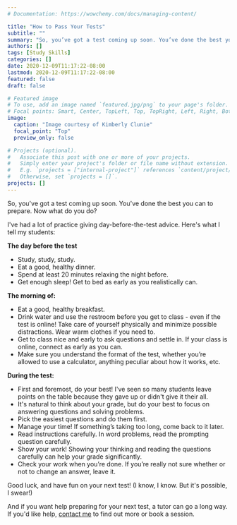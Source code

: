 ```yaml
---
# Documentation: https://wowchemy.com/docs/managing-content/

title: "How to Pass Your Tests"
subtitle: ""
summary: "So, you’ve got a test coming up soon. You’ve done the best you can to prepare. Now what do you do?"
authors: []
tags: [Study Skills]
categories: []
date: 2020-12-09T11:17:22-08:00
lastmod: 2020-12-09T11:17:22-08:00
featured: false
draft: false

# Featured image
# To use, add an image named `featured.jpg/png` to your page's folder.
# Focal points: Smart, Center, TopLeft, Top, TopRight, Left, Right, BottomLeft, Bottom, BottomRight.
image:
  caption: "Image courtesy of Kimberly Clunie"
  focal_point: "Top"
  preview_only: false

# Projects (optional).
#   Associate this post with one or more of your projects.
#   Simply enter your project's folder or file name without extension.
#   E.g. `projects = ["internal-project"]` references `content/project/deep-learning/index.md`.
#   Otherwise, set `projects = []`.
projects: []
---
```


So, you've got a test coming up soon. You've done the best you can to prepare. Now what do you do? 

I've had a lot of practice giving day-before-the-test advice.  Here's what I tell my students:  

**The day before the test**

  * Study, study, study. 
  * Eat a good, healthy dinner. 
* Spend at least 20 minutes relaxing the night before. 
* Get enough sleep! Get to bed as early as you realistically can.

**The morning of:** 
* Eat a good, healthy breakfast. 
* Drink water and use the restroom before you get to class - even if the test is online! Take care of yourself physically and minimize possible distractions. Wear warm clothes if you need to. 
* Get to class nice and early to ask questions and settle in. If your class is online, connect as early as you can.  
* Make sure you understand the format of the test, whether you’re allowed to use a calculator, anything peculiar about how it works, etc. 

**During the test:**
 
* First and foremost, do your best! I've seen so many students leave points on the table because they gave up or didn't give it their all.  
* It's natural to think about your grade, but do your best to focus on answering questions and solving problems.   
* Pick the easiest questions and do them first. 
* Manage your time! If something’s taking too long, come back to it later. 
* Read instructions carefully. In word problems, read the prompting question carefully.
* Show your work! Showing your thinking and reading the questions carefully can help your grade significantly. 
* Check your work when you’re done. If you’re really not sure whether or not to change an answer, leave it. 


 Good luck, and have fun on your next test!
(I know, I know. But it's possible, I swear!) 

And if you want help preparing for your next test, a tutor can go a long way. If you'd like help, [contact me](about/#contact) to find out more or book a session.  

